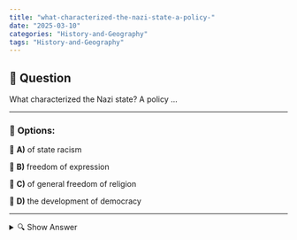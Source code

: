 ```yaml
---
title: "what-characterized-the-nazi-state-a-policy-"
date: "2025-03-10"
categories: "History-and-Geography"
tags: "History-and-Geography"
---
```


## 📌 **Question**

What characterized the Nazi state? A policy ...



---

### 📝 **Options:**

🔘 **A)** of state racism

🔘 **B)** freedom of expression

🔘 **C)** of general freedom of religion

🔘 **D)** the development of democracy

---

<details>
  <summary>🔍 Show Answer</summary>

  <p>
💡  <b>Correct Answer:</b>  a
  </p>
  <p>
    📖<b>Explanation:</b>
    The National Socialist State (Nazi State) under the leadership of Adolf Hitler ruled Germany from 1933 to 1945. This state was characterized by a totalitarian form of government that exercised ideological control over society and the economy. Central elements were the systematic persecution and discrimination of certain population groups, especially on the basis of racist ideologies. In addition, fundamental rights such as freedom of expression and religion have been severely restricted, while democratic structures have been abolished. Propaganda and state surveillance played an essential role in maintaining National Socialist rule.
  </p>
</details>
